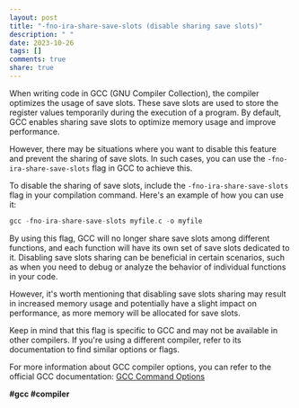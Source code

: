 ```yaml
---
layout: post
title: "-fno-ira-share-save-slots (disable sharing save slots)"
description: " "
date: 2023-10-26
tags: []
comments: true
share: true
---
```


When writing code in GCC (GNU Compiler Collection), the compiler optimizes the usage of save slots. These save slots are used to store the register values temporarily during the execution of a program. By default, GCC enables sharing save slots to optimize memory usage and improve performance.

However, there may be situations where you want to disable this feature and prevent the sharing of save slots. In such cases, you can use the `-fno-ira-share-save-slots` flag in GCC to achieve this.

To disable the sharing of save slots, include the `-fno-ira-share-save-slots` flag in your compilation command. Here's an example of how you can use it:

```c
gcc -fno-ira-share-save-slots myfile.c -o myfile
```

By using this flag, GCC will no longer share save slots among different functions, and each function will have its own set of save slots dedicated to it. Disabling save slots sharing can be beneficial in certain scenarios, such as when you need to debug or analyze the behavior of individual functions in your code.

However, it's worth mentioning that disabling save slots sharing may result in increased memory usage and potentially have a slight impact on performance, as more memory will be allocated for save slots.

Keep in mind that this flag is specific to GCC and may not be available in other compilers. If you're using a different compiler, refer to its documentation to find similar options or flags.

For more information about GCC compiler options, you can refer to the official GCC documentation: [GCC Command Options](https://gcc.gnu.org/onlinedocs/gcc/Option-Summary.html)

**#gcc #compiler**